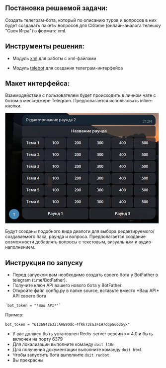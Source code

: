 ## Постановка решаемой задачи:
Создать телеграм-бота, который по описанию туров и вопросов в них будет создавать пакеты вопросов для CIGame (онлайн-аналога телешоу "Своя Игра") в формате xml.

## Инструменты решения:

- Модуль [xml](https://docs.python.org/3/library/xml.html "XML Processing Modules &#8212; Python 3.11.2 documentation") для работы с xml-файлами

- Модуль [telebot](https://github.com/eternnoir/pyTelegramBotAPI "GitHub - eternnoir/pyTelegramBotAPI: Python Telegram bot api.") для создания телеграм-интерфейса

## Макет интерфейса:

Взаимодействие с пользователем будет происходить в личном чате с ботом в месседжере Telegram. Предполагается использовать inline-кнопки.

![Пример inline-кнопок](presentation_files/button_example.jpg "Пример inline-кнопок")

Будут созданы подобного вида диалоги для выбора редактируемого/создаваемого пака, раунда и вопроса. Предполагается создание возможности добавлять вопросы с текстовым, визуальным и аудио-наполнением.

## Инструкция по запуску

   - Перед запуском вам необходимо создать своего бота у BotFather в telegram (t.me/BotFather).
   - Получите ключ API вашего нового бота у BotFather.
   - Откройте файл config.py в папке source, вставьте вместо \*Ваш API\* API своего бота



    `bot_token = "*Ваш API*"`


Пример:

    bot_token = "6136842632:AAE9Odc-4fKk73sGJF1H7dqpGuo3Syk"

   - У вас должен быть установлен Redis-server версии >= 4.0 и быть включен на порту 6379
   - Для локализации выполните команду `doit l10n`
   - Для получения документации выполните команду `doit html`
   - Чтобы запустить бота выполните `doit runbot`
   - Вы прекрасны